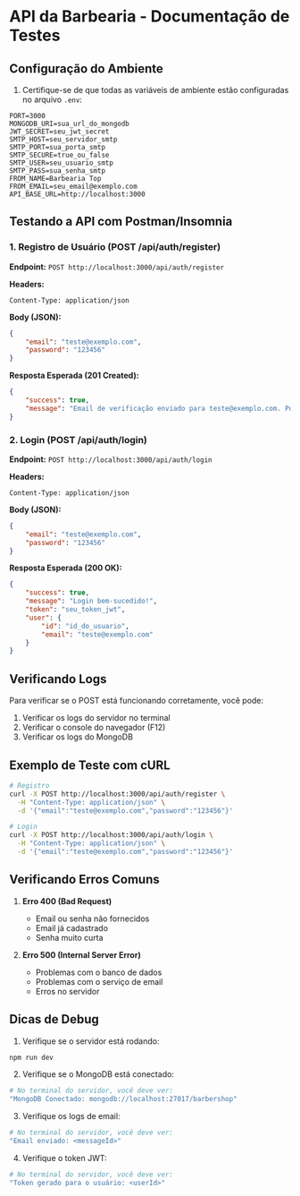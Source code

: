 # API da Barbearia - Documentação de Testes

## Configuração do Ambiente

1. Certifique-se de que todas as variáveis de ambiente estão configuradas no arquivo `.env`:
```env
PORT=3000
MONGODB_URI=sua_url_do_mongodb
JWT_SECRET=seu_jwt_secret
SMTP_HOST=seu_servidor_smtp
SMTP_PORT=sua_porta_smtp
SMTP_SECURE=true_ou_false
SMTP_USER=seu_usuario_smtp
SMTP_PASS=sua_senha_smtp
FROM_NAME=Barbearia Top
FROM_EMAIL=seu_email@exemplo.com
API_BASE_URL=http://localhost:3000
```

## Testando a API com Postman/Insomnia

### 1. Registro de Usuário (POST /api/auth/register)

**Endpoint:** `POST http://localhost:3000/api/auth/register`

**Headers:**
```
Content-Type: application/json
```

**Body (JSON):**
```json
{
    "email": "teste@exemplo.com",
    "password": "123456"
}
```

**Resposta Esperada (201 Created):**
```json
{
    "success": true,
    "message": "Email de verificação enviado para teste@exemplo.com. Por favor, verifique sua caixa de entrada (e spam)."
}
```

### 2. Login (POST /api/auth/login)

**Endpoint:** `POST http://localhost:3000/api/auth/login`

**Headers:**
```
Content-Type: application/json
```

**Body (JSON):**
```json
{
    "email": "teste@exemplo.com",
    "password": "123456"
}
```

**Resposta Esperada (200 OK):**
```json
{
    "success": true,
    "message": "Login bem-sucedido!",
    "token": "seu_token_jwt",
    "user": {
        "id": "id_do_usuario",
        "email": "teste@exemplo.com"
    }
}
```

## Verificando Logs

Para verificar se o POST está funcionando corretamente, você pode:

1. Verificar os logs do servidor no terminal
2. Verificar o console do navegador (F12)
3. Verificar os logs do MongoDB

## Exemplo de Teste com cURL

```bash
# Registro
curl -X POST http://localhost:3000/api/auth/register \
  -H "Content-Type: application/json" \
  -d '{"email":"teste@exemplo.com","password":"123456"}'

# Login
curl -X POST http://localhost:3000/api/auth/login \
  -H "Content-Type: application/json" \
  -d '{"email":"teste@exemplo.com","password":"123456"}'
```

## Verificando Erros Comuns

1. **Erro 400 (Bad Request)**
   - Email ou senha não fornecidos
   - Email já cadastrado
   - Senha muito curta

2. **Erro 500 (Internal Server Error)**
   - Problemas com o banco de dados
   - Problemas com o serviço de email
   - Erros no servidor

## Dicas de Debug

1. Verifique se o servidor está rodando:
```bash
npm run dev
```

2. Verifique se o MongoDB está conectado:
```bash
# No terminal do servidor, você deve ver:
"MongoDB Conectado: mongodb://localhost:27017/barbershop"
```

3. Verifique os logs de email:
```bash
# No terminal do servidor, você deve ver:
"Email enviado: <messageId>"
```

4. Verifique o token JWT:
```bash
# No terminal do servidor, você deve ver:
"Token gerado para o usuário: <userId>"
``` 